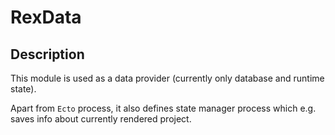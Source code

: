 # RexData

## Description

This module is used as a data provider (currently only database and runtime state). 

Apart from `Ecto` process, it also defines state manager process which e.g. saves info about currently rendered project.